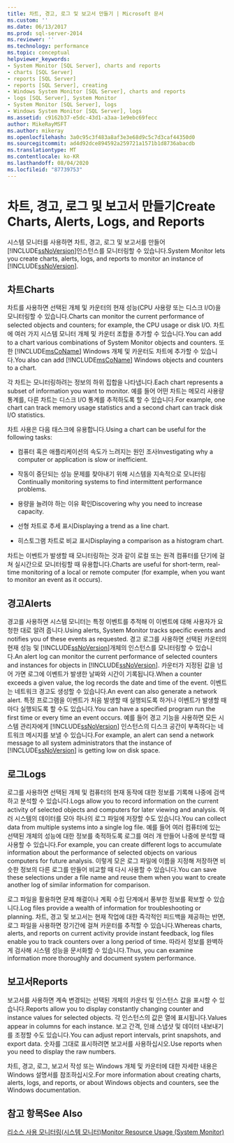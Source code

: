 ```yaml
---
title: 차트, 경고, 로그 및 보고서 만들기 | Microsoft 문서
ms.custom: ''
ms.date: 06/13/2017
ms.prod: sql-server-2014
ms.reviewer: ''
ms.technology: performance
ms.topic: conceptual
helpviewer_keywords:
- System Monitor [SQL Server], charts and reports
- charts [SQL Server]
- reports [SQL Server]
- reports [SQL Server], creating
- Windows System Monitor [SQL Server], charts and reports
- logs [SQL Server], System Monitor
- System Monitor [SQL Server], logs
- Windows System Monitor [SQL Server], logs
ms.assetid: c9162b37-e5dc-43d1-a3aa-1e9ebc69fecc
author: MikeRayMSFT
ms.author: mikeray
ms.openlocfilehash: 3a0c95c3f483a8af3e3e68d9c5c7d3caf44350d0
ms.sourcegitcommit: ad4d92dce894592a259721a1571b1d8736abacdb
ms.translationtype: MT
ms.contentlocale: ko-KR
ms.lasthandoff: 08/04/2020
ms.locfileid: "87739753"
---
```

# <a name="create-charts-alerts-logs-and-reports"></a><span data-ttu-id="3e7f7-102">차트, 경고, 로그 및 보고서 만들기</span><span class="sxs-lookup"><span data-stu-id="3e7f7-102">Create Charts, Alerts, Logs, and Reports</span></span>
  <span data-ttu-id="3e7f7-103">시스템 모니터를 사용하면 차트, 경고, 로그 및 보고서를 만들어 [!INCLUDE[ssNoVersion](../../includes/ssnoversion-md.md)]인스턴스를 모니터링할 수 있습니다.</span><span class="sxs-lookup"><span data-stu-id="3e7f7-103">System Monitor lets you create charts, alerts, logs, and reports to monitor an instance of [!INCLUDE[ssNoVersion](../../includes/ssnoversion-md.md)].</span></span>  
  
## <a name="charts"></a><span data-ttu-id="3e7f7-104">차트</span><span class="sxs-lookup"><span data-stu-id="3e7f7-104">Charts</span></span>  
 <span data-ttu-id="3e7f7-105">차트를 사용하면 선택된 개체 및 카운터의 현재 성능(CPU 사용량 또는 디스크 I/O)을 모니터링할 수 있습니다.</span><span class="sxs-lookup"><span data-stu-id="3e7f7-105">Charts can monitor the current performance of selected objects and counters; for example, the CPU usage or disk I/O.</span></span> <span data-ttu-id="3e7f7-106">차트에 여러 가지 시스템 모니터 개체 및 카운터 조합을 추가할 수 있습니다.</span><span class="sxs-lookup"><span data-stu-id="3e7f7-106">You can add to a chart various combinations of System Monitor objects and counters.</span></span> <span data-ttu-id="3e7f7-107">또한 [!INCLUDE[msCoName](../../includes/msconame-md.md)] Windows 개체 및 카운터도 차트에 추가할 수 있습니다.</span><span class="sxs-lookup"><span data-stu-id="3e7f7-107">You also can add [!INCLUDE[msCoName](../../includes/msconame-md.md)] Windows objects and counters to a chart.</span></span>  
  
 <span data-ttu-id="3e7f7-108">각 차트는 모니터링하려는 정보의 하위 집합을 나타냅니다.</span><span class="sxs-lookup"><span data-stu-id="3e7f7-108">Each chart represents a subset of information you want to monitor.</span></span> <span data-ttu-id="3e7f7-109">예를 들어 어떤 차트는 메모리 사용량 통계를, 다른 차트는 디스크 I/O 통계를 추적하도록 할 수 있습니다.</span><span class="sxs-lookup"><span data-stu-id="3e7f7-109">For example, one chart can track memory usage statistics and a second chart can track disk I/O statistics.</span></span>  
  
 <span data-ttu-id="3e7f7-110">차트 사용은 다음 태스크에 유용합니다.</span><span class="sxs-lookup"><span data-stu-id="3e7f7-110">Using a chart can be useful for the following tasks:</span></span>  
  
-   <span data-ttu-id="3e7f7-111">컴퓨터 혹은 애플리케이션의 속도가 느려지는 원인 조사</span><span class="sxs-lookup"><span data-stu-id="3e7f7-111">Investigating why a computer or application is slow or inefficient.</span></span>  
  
-   <span data-ttu-id="3e7f7-112">작동이 중단되는 성능 문제를 찾아내기 위해 시스템을 지속적으로 모니터링</span><span class="sxs-lookup"><span data-stu-id="3e7f7-112">Continually monitoring systems to find intermittent performance problems.</span></span>  
  
-   <span data-ttu-id="3e7f7-113">용량을 늘려야 하는 이유 확인</span><span class="sxs-lookup"><span data-stu-id="3e7f7-113">Discovering why you need to increase capacity.</span></span>  
  
-   <span data-ttu-id="3e7f7-114">선형 차트로 추세 표시</span><span class="sxs-lookup"><span data-stu-id="3e7f7-114">Displaying a trend as a line chart.</span></span>  
  
-   <span data-ttu-id="3e7f7-115">히스토그램 차트로 비교 표시</span><span class="sxs-lookup"><span data-stu-id="3e7f7-115">Displaying a comparison as a histogram chart.</span></span>  
  
 <span data-ttu-id="3e7f7-116">차트는 이벤트가 발생할 때 모니터링하는 것과 같이 로컬 또는 원격 컴퓨터를 단기에 걸쳐 실시간으로 모니터링할 때 유용합니다.</span><span class="sxs-lookup"><span data-stu-id="3e7f7-116">Charts are useful for short-term, real-time monitoring of a local or remote computer (for example, when you want to monitor an event as it occurs).</span></span>  
  
## <a name="alerts"></a><span data-ttu-id="3e7f7-117">경고</span><span class="sxs-lookup"><span data-stu-id="3e7f7-117">Alerts</span></span>  
 <span data-ttu-id="3e7f7-118">경고를 사용하면 시스템 모니터는 특정 이벤트를 추적해 이 이벤트에 대해 사용자가 요청한 대로 알려 줍니다.</span><span class="sxs-lookup"><span data-stu-id="3e7f7-118">Using alerts, System Monitor tracks specific events and notifies you of these events as requested.</span></span> <span data-ttu-id="3e7f7-119">경고 로그를 사용하면 선택된 카운터의 현재 성능 및 [!INCLUDE[ssNoVersion](../../includes/ssnoversion-md.md)]개체의 인스턴스를 모니터링할 수 있습니다.</span><span class="sxs-lookup"><span data-stu-id="3e7f7-119">An alert log can monitor the current performance of selected counters and instances for objects in [!INCLUDE[ssNoVersion](../../includes/ssnoversion-md.md)].</span></span> <span data-ttu-id="3e7f7-120">카운터가 지정된 값을 넘어 가면 로그에 이벤트가 발생한 날짜와 시간이 기록됩니다.</span><span class="sxs-lookup"><span data-stu-id="3e7f7-120">When a counter exceeds a given value, the log records the date and time of the event.</span></span> <span data-ttu-id="3e7f7-121">이벤트는 네트워크 경고도 생성할 수 있습니다.</span><span class="sxs-lookup"><span data-stu-id="3e7f7-121">An event can also generate a network alert.</span></span> <span data-ttu-id="3e7f7-122">특정 프로그램을 이벤트가 처음 발생할 때 실행되도록 하거나 이벤트가 발생할 때마다 실행되도록 할 수도 있습니다.</span><span class="sxs-lookup"><span data-stu-id="3e7f7-122">You can have a specified program run the first time or every time an event occurs.</span></span> <span data-ttu-id="3e7f7-123">예를 들어 경고 기능을 사용하면 모든 시스템 관리자에게 [!INCLUDE[ssNoVersion](../../includes/ssnoversion-md.md)] 인스턴스의 디스크 공간이 부족하다는 네트워크 메시지를 보낼 수 있습니다.</span><span class="sxs-lookup"><span data-stu-id="3e7f7-123">For example, an alert can send a network message to all system administrators that the instance of [!INCLUDE[ssNoVersion](../../includes/ssnoversion-md.md)] is getting low on disk space.</span></span>  
  
## <a name="logs"></a><span data-ttu-id="3e7f7-124">로그</span><span class="sxs-lookup"><span data-stu-id="3e7f7-124">Logs</span></span>  
 <span data-ttu-id="3e7f7-125">로그를 사용하면 선택된 개체 및 컴퓨터의 현재 동작에 대한 정보를 기록해 나중에 검색하고 분석할 수 있습니다.</span><span class="sxs-lookup"><span data-stu-id="3e7f7-125">Logs allow you to record information on the current activity of selected objects and computers for later viewing and analysis.</span></span> <span data-ttu-id="3e7f7-126">여러 시스템의 데이터를 모아 하나의 로그 파일에 저장할 수도 있습니다.</span><span class="sxs-lookup"><span data-stu-id="3e7f7-126">You can collect data from multiple systems into a single log file.</span></span> <span data-ttu-id="3e7f7-127">예를 들어 여러 컴퓨터에 있는 선택된 개체의 성능에 대한 정보를 축적하도록 로그를 여러 개 만들어 나중에 분석할 때 사용할 수 있습니다.</span><span class="sxs-lookup"><span data-stu-id="3e7f7-127">For example, you can create different logs to accumulate information about the performance of selected objects on various computers for future analysis.</span></span> <span data-ttu-id="3e7f7-128">이렇게 모은 로그 파일에 이름을 지정해 저장하면 비슷한 정보의 다른 로그를 만들어 비교할 때 다시 사용할 수 있습니다.</span><span class="sxs-lookup"><span data-stu-id="3e7f7-128">You can save these selections under a file name and reuse them when you want to create another log of similar information for comparison.</span></span>  
  
 <span data-ttu-id="3e7f7-129">로그 파일을 활용하면 문제 해결이나 계획 수립 단계에서 풍부한 정보를 확보할 수 있습니다.</span><span class="sxs-lookup"><span data-stu-id="3e7f7-129">Log files provide a wealth of information for troubleshooting or planning.</span></span> <span data-ttu-id="3e7f7-130">차트, 경고 및 보고서는 현재 작업에 대한 즉각적인 피드백을 제공하는 반면, 로그 파일을 사용하면 장기간에 걸쳐 카운터를 추적할 수 있습니다.</span><span class="sxs-lookup"><span data-stu-id="3e7f7-130">Whereas charts, alerts, and reports on current activity provide instant feedback, log files enable you to track counters over a long period of time.</span></span> <span data-ttu-id="3e7f7-131">따라서 정보를 완벽하게 검사해 시스템 성능을 문서화할 수 있습니다.</span><span class="sxs-lookup"><span data-stu-id="3e7f7-131">Thus, you can examine information more thoroughly and document system performance.</span></span>  
  
## <a name="reports"></a><span data-ttu-id="3e7f7-132">보고서</span><span class="sxs-lookup"><span data-stu-id="3e7f7-132">Reports</span></span>  
 <span data-ttu-id="3e7f7-133">보고서를 사용하면 계속 변경되는 선택된 개체의 카운터 및 인스턴스 값을 표시할 수 있습니다.</span><span class="sxs-lookup"><span data-stu-id="3e7f7-133">Reports allow you to display constantly changing counter and instance values for selected objects.</span></span> <span data-ttu-id="3e7f7-134">각 인스턴스의 값은 열에 표시됩니다.</span><span class="sxs-lookup"><span data-stu-id="3e7f7-134">Values appear in columns for each instance.</span></span> <span data-ttu-id="3e7f7-135">보고 간격, 인쇄 스냅샷 및 데이터 내보내기를 조정할 수도 있습니다.</span><span class="sxs-lookup"><span data-stu-id="3e7f7-135">You can adjust report intervals, print snapshots, and export data.</span></span> <span data-ttu-id="3e7f7-136">숫자를 그대로 표시하려면 보고서를 사용하십시오.</span><span class="sxs-lookup"><span data-stu-id="3e7f7-136">Use reports when you need to display the raw numbers.</span></span>  
  
 <span data-ttu-id="3e7f7-137">차트, 경고, 로그, 보고서 작성 또는 Windows 개체 및 카운터에 대한 자세한 내용은 Windows 설명서를 참조하십시오.</span><span class="sxs-lookup"><span data-stu-id="3e7f7-137">For more information about creating charts, alerts, logs, and reports, or about Windows objects and counters, see the Windows documentation.</span></span>  
  
## <a name="see-also"></a><span data-ttu-id="3e7f7-138">참고 항목</span><span class="sxs-lookup"><span data-stu-id="3e7f7-138">See Also</span></span>  
 [<span data-ttu-id="3e7f7-139">리소스 사용 모니터링&#40;시스템 모니터&#41;</span><span class="sxs-lookup"><span data-stu-id="3e7f7-139">Monitor Resource Usage &#40;System Monitor&#41;</span></span>](monitor-resource-usage-system-monitor.md)  
  
  

